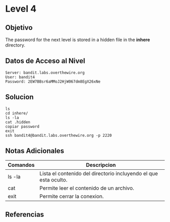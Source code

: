 # Level 4
## Objetivo
The password for the next level is stored in a hidden file in the **inhere** directory.
## Datos de Acceso al Nivel
```
Server: bandit.labs.overthewire.org
User: bandit4
Password: 2EW7BBsr6aMMoJ2HjW067dm8EgX26xNe

```
## Solucion
```Bash:
ls
cd inhere/
ls -la
cat .hidden
copiar password
exit
ssh bandit4@bandit.labs.overthewire.org -p 2220

```

## Notas Adicionales
|**Comandos**|**Descripcion**|
|--------|-------------|
|ls -la|Lista el contenido del directorio incluyendo el que esta oculto.|
|cat|Permite leer el contenido de un archivo.|
|exit|Permite cerrar la conexion.|

## Referencias